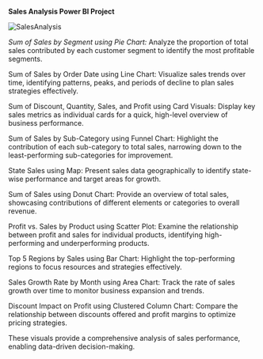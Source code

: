 
**Sales Analysis Power BI Project**


![SalesAnalysis](https://github.com/user-attachments/assets/75efa3ad-7762-42bb-8195-48b9d61a746f)

*Sum of Sales by Segment using Pie Chart:* Analyze the proportion of total sales contributed by each customer segment to identify the most profitable segments.

Sum of Sales by Order Date using Line Chart: Visualize sales trends over time, identifying patterns, peaks, and periods of decline to plan sales strategies effectively.

Sum of Discount, Quantity, Sales, and Profit using Card Visuals: Display key sales metrics as individual cards for a quick, high-level overview of business performance.

Sum of Sales by Sub-Category using Funnel Chart: Highlight the contribution of each sub-category to total sales, narrowing down to the least-performing sub-categories for improvement.

State Sales using Map: Present sales data geographically to identify state-wise performance and target areas for growth.

Sum of Sales using Donut Chart: Provide an overview of total sales, showcasing contributions of different elements or categories to overall revenue.

Profit vs. Sales by Product using Scatter Plot: Examine the relationship between profit and sales for individual products, identifying high-performing and underperforming products.

Top 5 Regions by Sales using Bar Chart: Highlight the top-performing regions to focus resources and strategies effectively.

Sales Growth Rate by Month using Area Chart: Track the rate of sales growth over time to monitor business expansion and trends.

Discount Impact on Profit using Clustered Column Chart: Compare the relationship between discounts offered and profit margins to optimize pricing strategies.

These visuals provide a comprehensive analysis of sales performance, enabling data-driven decision-making.
